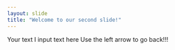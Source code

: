 ```yaml
---
layout: slide
title: "Welcome to our second slide!"
---
```

Your text I input text here
Use the left arrow to go back!!!
